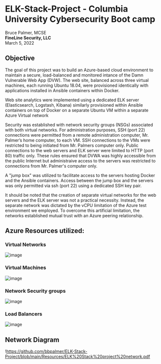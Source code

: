 # ELK-Stack-Project - Columbia University Cybersecurity Boot camp
Bruce Palmer, MCSE  
**FineLine Security, LLC**  
March 5, 2022


## Objective
The goal of this project was to build an Azure-based cloud environment to maintain a secure, load-balanced and monitored intance of the Damn Vulnerable Web App (DVW). The web site, balanced across three virtual machines, each running Ubuntu 18.04, were provisioned identically with applications installed in Ansible containers within Docker.

Web site analytics were implemented using a dedicated ELK server (Elasticsearch, Logstash, Kibana) similarly provisioned within Ansible containers on top of Docker on a separate Ubuntu VM within a separate Azure Virtual network 

Security was established with network security groups (NSGs) associated with both virtual networks.  For administration purposes, SSH (port 22) connections were permitted from a remote administration computer, Mr. Palmer’s home computer, to each VM.  SSH connections to the VMs were restricted to being initiated from Mr. Palmers computer only.  Public connections to the web servers and ELK server were limited to HTTP (port 80) traffic only.  These rules ensured that DVWA was highly accessible from the public Internet but administraive access to the servers was restricted to connections from Mr. Palmer's computer only.

A "jump box" was utilized to facilitate access to the servers hosting Docker and the Ansible containers.  Access between the jump box and the servers was only permitted via ssh (port 22) using a dedicated SSH key pair.

It should be noted that the creation of separate virtual networks for the web servers and the ELK server was not a practical necessity.  Instead, the separate network was dictated by the vCPU limitation of the Azure test environment we employed.  To overcome this artificial limitation, the networks established mutual trust with an Azure peering relationship.  

## Azure Resources utilized:

### Virtual Networks
![image](https://user-images.githubusercontent.com/90714558/158080167-fbedd09b-7e5a-4e37-984a-b0a01729af03.png)


### Virtual Machines
  ![image](https://user-images.githubusercontent.com/90714558/158079764-faa4a7c4-b95c-4c1b-93f4-30f5a199a0e2.png)

### Network Security groups
![image](https://user-images.githubusercontent.com/90714558/158079992-762eaba5-4097-4c48-98d3-0ffa4c087a88.png)



### Load Balancers
![image](https://user-images.githubusercontent.com/90714558/158080105-493fce90-fa28-4aae-830d-340008539d67.png)

## Network Diagram  
!https://github.com/bbpalmer/ELK-Stack-Project/blob/main/Resources/ELK%20Stack%20project%20network.pdf
